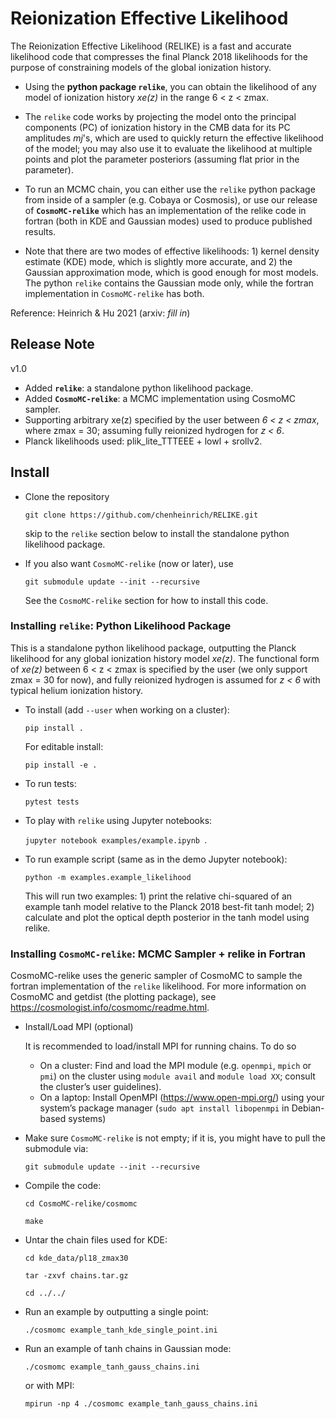 # Reionization Effective Likelihood

The Reionization Effective Likelihood (RELIKE) is a fast and accurate likelihood code that compresses the final Planck 2018 likelihoods for the purpose of constraining models of the global ionization history.

- Using the **python package `relike`**, you can obtain the likelihood of any model of ionization history _xe(z)_ in the range
6 < z < zmax. 

- The `relike` code works by projecting the model onto the principal components (PC) of ionization history in the CMB data for its PC amplitudes _mj_'s, which are used to quickly return the effective likelihood of the model; you may also use it to evaluate the likelihood at multiple points and plot the parameter posteriors (assuming flat prior in the parameter). 

- To run an MCMC chain, you can either use the `relike` python package from inside of a sampler (e.g. Cobaya or Cosmosis), or use our release of **`CosmoMC-relike`** which has an implementation of the relike code in fortran (both in KDE and Gaussian modes) used to produce published results. 

- Note that there are two modes of effective likelihoods: 1) kernel density estimate (KDE) mode, which is slightly more accurate, and 2) the Gaussian approximation mode, which is good enough for most models. The python `relike` contains the Gaussian mode only, while the fortran implementation in `CosmoMC-relike` has both. 

Reference: Heinrich & Hu 2021 (arxiv: _fill in_)

## Release Note

v1.0
- Added **`relike`**: a standalone python likelihood package.
- Added **`CosmoMC-relike`**: a MCMC implementation using CosmoMC sampler. 
- Supporting arbitrary xe(z) specified by the user between _6 < z < zmax_, where zmax = 30; assuming fully reionized hydrogen for _z < 6_.
- Planck likelihoods used: plik_lite_TTTEEE + lowl + srollv2.

## Install

- Clone the repository

  `git clone https://github.com/chenheinrich/RELIKE.git`
  
  skip to the `relike` section below to install the standalone python likelihood package.

- If you also want `CosmoMC-relike` (now or later), use

  `git submodule update --init --recursive`

  See the `CosmoMC-relike` section for how to install this code. 


### Installing `relike`: Python Likelihood Package

This is a standalone python likelihood package, outputting the Planck likelihood for any global ionization history model _xe(z)_. The functional form of _xe(z)_ between 6 < z < zmax is specified by the user (we only support zmax = 30 for now), and fully reionized hydrogen is assumed for _z < 6_ with typical helium ionization history. 

- To install (add `--user` when working on a cluster):

  `pip install .` 

  For editable install: 
  
  `pip install -e .`

- To run tests: 

  `pytest tests`

- To play with `relike` using Jupyter notebooks:

  `jupyter notebook examples/example.ipynb `.

- To run example script (same as in the demo Jupyter notebook): 

  `python -m examples.example_likelihood`

  This will run two examples: 1) print the relative chi-squared of an example tanh model relative to the Planck 2018 best-fit tanh model; 2) calculate and plot the optical depth posterior in the tanh model using relike.

### Installing `CosmoMC-relike`: MCMC Sampler + relike in Fortran

CosmoMC-relike uses the generic sampler of CosmoMC to sample the fortran implementation of the `relike` likelihood. For more information on CosmoMC and getdist (the plotting package), see https://cosmologist.info/cosmomc/readme.html.

- Install/Load MPI (optional)

  It is recommended to load/install MPI for running chains. To do so
  
  - On a cluster: Find and load the MPI module (e.g. `openmpi`, `mpich` or `pmi`) on the cluster using `module avail` and `module load XX`; consult the cluster’s user guidelines).
  - On a laptop: Install OpenMPI (https://www.open-mpi.org/) using your system’s package manager (`sudo apt install libopenmpi` in Debian-based systems)

- Make sure `CosmoMC-relike` is not empty; if it is, you might have to pull the submodule via: 

  `git submodule update --init --recursive`

- Compile the code: 

  `cd CosmoMC-relike/cosmomc`
  
  `make`
  
- Untar the chain files used for KDE:

  `cd kde_data/pl18_zmax30`
  
  `tar -zxvf chains.tar.gz`
  
  `cd ../../`

- Run an example by outputting a single point: <insert file>

  `./cosmomc example_tanh_kde_single_point.ini`

- Run an example of tanh chains in Gaussian mode: <insert file>

  `./cosmomc example_tanh_gauss_chains.ini`
  
  or with MPI:
  
  `mpirun -np 4 ./cosmomc example_tanh_gauss_chains.ini`
  
